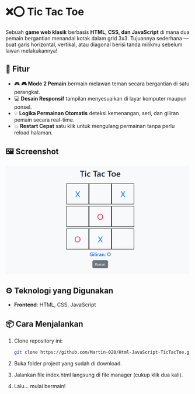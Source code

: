 # ❌⭕ Tic Tac Toe

Sebuah **game web klasik** berbasis **HTML, CSS, dan JavaScript** di mana dua pemain bergantian menandai kotak dalam grid 3x3. Tujuannya sederhana — buat garis horizontal, vertikal, atau diagonal berisi tanda milikmu sebelum lawan melakukannya!

## 🚀 Fitur  

- 🎮 **🎮 Mode 2 Pemain** bermain melawan teman secara bergantian di satu perangkat.
- 💻 **Desain Responsif** tampilan menyesuaikan di layar komputer maupun ponsel. 
- 💡 **Logika Permainan Otomatis** deteksi kemenangan, seri, dan giliran pemain secara real-time.
- 💥 **Restart Cepat** satu klik untuk mengulang permainan tanpa perlu reload halaman.

## 🖼️ Screenshot  

![Tampilan Game](/screenshot/tampilan.png)  

## ⚙️ Teknologi yang Digunakan  

- **Frontend**: HTML, CSS, JavaScript  

## 📦 Cara Menjalankan  

1. Clone repository ini:  
   ```bash
   git clone https://github.com/Martin-020/Html-JavaScript-TicTacToe.git
2. Buka folder project yang sudah di download.

3. Jalankan file index.html langsung di file manager (cukup klik dua kali).
   
4. Lalu… mulai bermain!
   
